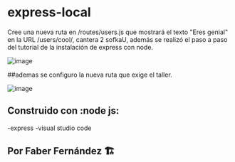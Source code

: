 # express-local
Cree una nueva ruta en /routes/users.js que mostrará el texto "Eres genial" en la URL /users/cool/, cantera 2 sofkaU, además
se realizó el paso a paso del tutorial de la instalación de express con node.

![image](https://user-images.githubusercontent.com/76182994/219252782-ffd5859b-1074-4c23-87f4-1110966f6502.png)

##ademas se configuro la nueva ruta que exige el taller.

![image](https://user-images.githubusercontent.com/76182994/219252995-20bae25d-0362-4f49-a909-a8d643d0b0f2.png)

## Construido con :node js:
-express
-visual studio code


## Por Faber Fernández :building_construction:

